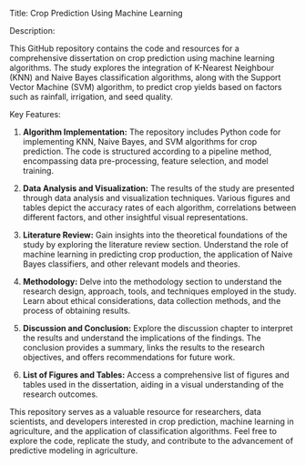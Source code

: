 Title: Crop Prediction Using Machine Learning

Description:

This GitHub repository contains the code and resources for a comprehensive dissertation on crop prediction using machine learning algorithms. The study explores the integration of K-Nearest Neighbour (KNN) and Naive Bayes classification algorithms, along with the Support Vector Machine (SVM) algorithm, to predict crop yields based on factors such as rainfall, irrigation, and seed quality.

Key Features:

1. **Algorithm Implementation:** The repository includes Python code for implementing KNN, Naive Bayes, and SVM algorithms for crop prediction. The code is structured according to a pipeline method, encompassing data pre-processing, feature selection, and model training.

2. **Data Analysis and Visualization:** The results of the study are presented through data analysis and visualization techniques. Various figures and tables depict the accuracy rates of each algorithm, correlations between different factors, and other insightful visual representations.

3. **Literature Review:** Gain insights into the theoretical foundations of the study by exploring the literature review section. Understand the role of machine learning in predicting crop production, the application of Naive Bayes classifiers, and other relevant models and theories.

4. **Methodology:** Delve into the methodology section to understand the research design, approach, tools, and techniques employed in the study. Learn about ethical considerations, data collection methods, and the process of obtaining results.

5. **Discussion and Conclusion:** Explore the discussion chapter to interpret the results and understand the implications of the findings. The conclusion provides a summary, links the results to the research objectives, and offers recommendations for future work.

6. **List of Figures and Tables:** Access a comprehensive list of figures and tables used in the dissertation, aiding in a visual understanding of the research outcomes.

This repository serves as a valuable resource for researchers, data scientists, and developers interested in crop prediction, machine learning in agriculture, and the application of classification algorithms. Feel free to explore the code, replicate the study, and contribute to the advancement of predictive modeling in agriculture.
